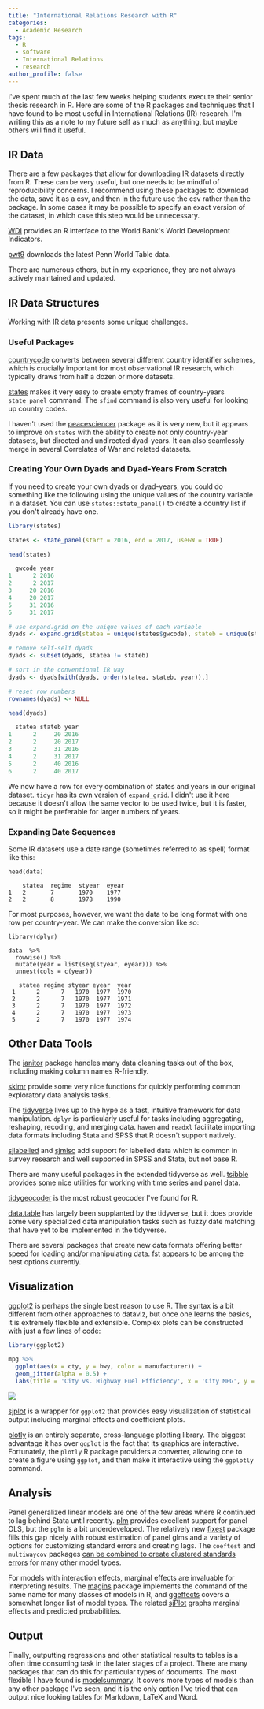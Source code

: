 ```yaml
---
title: "International Relations Research with R"
categories:
  - Academic Research
tags:
  - R
  - software
  - International Relations
  - research
author_profile: false
---
```


I've spent much of the last few weeks helping students execute their senior thesis research in R. Here are some of the R packages and techniques that I have found to be most useful in International Relations (IR) research. I'm writing this as a note to my future self as much as anything, but maybe others will find it useful.

## IR Data

There are a few packages that allow for downloading IR datasets directly from R. These can be very useful, but one needs to be mindful of reproducibility concerns. I recommend using these packages to download the data, save it as a csv, and then in the future use the csv rather than the package. In some cases it may be possible to specify an exact version of the dataset, in which case this step would be unnecessary.

[WDI](https://vincentarelbundock.github.io/WDI/) provides an R interface to the World Bank's World Development Indicators.

[pwt9](https://cran.r-project.org/web/packages/pwt9/index.html) downloads the latest Penn World Table data.

There are numerous others, but in my experience, they are not always actively maintained and updated.

## IR Data Structures

Working with IR data presents some unique challenges.

### Useful Packages

[countrycode](https://github.com/vincentarelbundock/countrycode) converts between several different country identifier schemes, which is crucially important for most observational IR research, which typically draws from half a dozen or more datasets.

[states](https://github.com/andybega/states) makes it very easy to create empty frames of country-years `state_panel` command. The `sfind` command is also very useful for looking up country codes.

I haven't used the [peacesciencer](https://github.com/svmiller/peacesciencer) package as it is very new, but it appears to improve on `states` with the ability to create not only country-year datasets, but directed and undirected dyad-years. It can also seamlessly merge in several Correlates of War and related datasets. 

### Creating Your Own Dyads and Dyad-Years From Scratch

If you need to create your own dyads or dyad-years, you could do something like the following using the unique values of the country variable in a dataset. You can use `states::state_panel()` to create a country list if you don't already have one.

```r
library(states)

states <- state_panel(start = 2016, end = 2017, useGW = TRUE)

head(states)

  gwcode year
1      2 2016
2      2 2017
3     20 2016
4     20 2017
5     31 2016
6     31 2017

# use expand.grid on the unique values of each variable
dyads <- expand.grid(statea = unique(states$gwcode), stateb = unique(states$gwcode), year = unique(states$year))

# remove self-self dyads
dyads <- subset(dyads, statea != stateb)

# sort in the conventional IR way
dyads <- dyads[with(dyads, order(statea, stateb, year)),]

# reset row numbers
rownames(dyads) <- NULL

head(dyads)

  statea stateb year
1      2     20 2016
2      2     20 2017
3      2     31 2016
4      2     31 2017
5      2     40 2016
6      2     40 2017
```

We now have a row for every combination of states and years in our original dataset. `tidyr` has its own version of `expand_grid`. I didn't use it here because it doesn't allow the same vector to be used twice, but it is faster, so it might be preferable for larger numbers of years.

### Expanding Date Sequences

Some IR datasets use a date range (sometimes referred to as spell) format like this:

```
head(data)

    statea  regime  styear  eyear
1   2       7       1970    1977
2   2       8       1978    1990  
```

For most purposes, however, we want the data to be long format with one row per country-year. We can make the conversion like so:

```
library(dplyr)

data  %>% 
  rowwise() %>% 
  mutate(year = list(seq(styear, eyear))) %>% 
  unnest(cols = c(year))

   statea regime styear eyear  year
 1      2      7   1970  1977  1970
 2      2      7   1970  1977  1971
 3      2      7   1970  1977  1972
 4      2      7   1970  1977  1973
 5      2      7   1970  1977  1974
```

## Other Data Tools

The [janitor](https://github.com/sfirke/janitor) package handles many data cleaning tasks out of the box, including making column names R-friendly.

[skimr](https://github.com/ropensci/skimr) provide some very nice functions for quickly performing common exploratory data analysis tasks.

The [tidyverse](https://www.tidyverse.org/) lives up to the hype as a fast, intuitive framework for data manipulation. `dplyr` is particularly useful for tasks including aggregating, reshaping, recoding, and merging data. `haven` and `readxl` facilitate importing data formats including Stata and SPSS that R doesn't support natively.

[sjlabelled](https://strengejacke.github.io/sjlabelled/) and [sjmisc](https://strengejacke.github.io/sjmisc/) add support for labelled data which is common in survey research and well supported in SPSS and Stata, but not base R.

There are many useful packages in the extended tidyverse as well. [tsibble](https://github.com/tidyverts/tsibble) provides some nice utilities for working with time series and panel data.

[tidygeocoder](https://github.com/jessecambon/tidygeocoder) is the most robust geocoder I've found for R.

[data.table](https://rdatatable.gitlab.io/data.table/) has largely been supplanted by the tidyverse, but it does provide some very specialized data manipulation tasks such as fuzzy date matching that have yet to be implemented in the tidyverse.

There are several packages that create new data formats offering better speed for loading and/or manipulating data. [fst](https://www.fstpackage.org/) appears to be among the best options currently.

## Visualization

[ggplot2](https://ggplot2.tidyverse.org/) is perhaps the single best reason to use R. The syntax is a bit different from other approaches to dataviz, but once one learns the basics, it is extremely flexible and extensible. Complex plots can be constructed with just a few lines of code:

```r
library(ggplot2)

mpg %>% 
  ggplot(aes(x = cty, y = hwy, color = manufacturer)) +
  geom_jitter(alpha = 0.5) +
  labs(title = 'City vs. Highway Fuel Efficiency', x = 'City MPG', y = 'Highway MPG', color = 'Manufacturer')
```

![](../../assets/images/ggplot_demo.png)

[sjplot](https://strengejacke.github.io/sjPlot/) is a wrapper for `ggplot2` that provides easy visualization of statistical output including marginal effects and coefficient plots.

[plotly](https://plotly.com/r/) is an entirely separate, cross-language plotting library. The biggest advantage it has over `ggplot` is the fact that its graphics are interactive. Fortunately, the `plotly` R package providers a converter, allowing one to create a figure using `ggplot`, and then make it interactive using the `ggplotly` command.

## Analysis

Panel generalized linear models are one of the few areas where R continued to lag behind Stata until recently. [plm](https://github.com/ycroissant/plm) provides excellent support for panel OLS, but the `pglm` is a bit underdeveloped. The relatively new [fixest](https://cran.r-project.org/web/packages/fixest/vignettes/fixest_walkthrough.html) package fills this gap nicely with robust estimation of panel glms and a variety of options for customizing standard errors and creating lags. The `coeftest` and `multiwaycov` packages [can be combined to create clustered standards errors](https://blog.theleapjournal.org/2016/06/sophisticated-clustered-standard-errors.html) for many other model types.

For models with interaction effects, marginal effects are invaluable for interpreting results. The [magins](https://cran.r-project.org/web/packages/margins/vignettes/Introduction.html) package implements the command of the same name for many classes of models in R, and [ggeffects](https://strengejacke.github.io/ggeffects/) covers a somewhat longer list of model types. The related [sjPlot](https://strengejacke.github.io/sjPlot/) graphs marginal effects and predicted probabilities.

## Output

Finally, outputting regressions and other statistical results to tables is a often time consuming task in the later stages of a project. There are many packages that can do this for particular types of documents. The most flexible I have found is [modelsummary](https://github.com/vincentarelbundock/modelsummary). It covers more types of models than any other package I've seen, and it is the only option I've tried that can output nice looking tables for Markdown, LaTeX and Word.